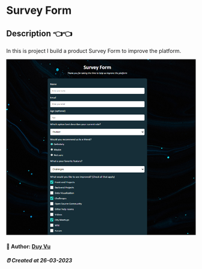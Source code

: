 # Survey Form

##  Description 👈👈

In this is project I build a product Survey Form to improve the platform.

<img src="./assets/imgs/Screenshot.png" alt="screenshot img" />


#### 🐳 Author: [Duy Vu](https://github.com/duyvuxx)

##### ⏰ Created at 26-03-2023
